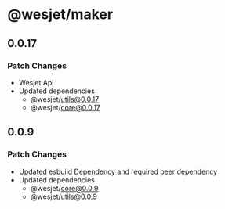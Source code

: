 # @wesjet/maker

## 0.0.17

### Patch Changes

- Wesjet Api
- Updated dependencies
  - @wesjet/utils@0.0.17
  - @wesjet/core@0.0.17

## 0.0.9

### Patch Changes

- Updated esbuild Dependency and required peer dependency
- Updated dependencies
  - @wesjet/core@0.0.9
  - @wesjet/utils@0.0.9
